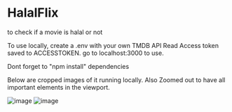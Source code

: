 # HalalFlix
to check if a movie is halal or not

To use locally, create a .env with your own TMDB API Read Access token saved to ACCESSTOKEN. go to localhost:3000 to use.

Dont forget to "npm install" dependencies

Below are cropped images of it running locally. Also Zoomed out to have all important elements in the viewport.

![image](https://github.com/SpicyMcSpice1938/HalalFlix/assets/85662816/2ddd53fa-41e1-4d89-9472-fcc0717403ee)
![image](https://github.com/SpicyMcSpice1938/HalalFlix/assets/85662816/e2ca318a-b8d3-44cc-b948-574952b007e5)

